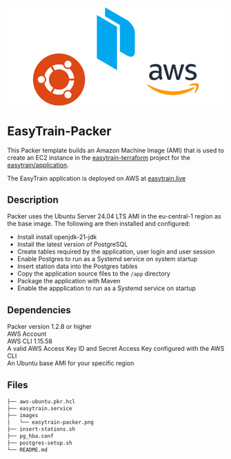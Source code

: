 ![](images/easytrain-packer.png)

# EasyTrain-Packer

This Packer template builds an Amazon Machine Image (AMI) that is used to
create an EC2 instance in the [easytrain-terraform](https://github.com/EasyTrain/easytrain-terraform) project for the [easytrain/application](https://github.com/EasyTrain/application).

The EasyTrain application is deployed on AWS at [easytrain.live](https://easytrain.live/)

## Description

Packer uses the Ubuntu Server 24.04 LTS AMI in the eu-central-1 region as the base image. The following are then installed and configured:

- Install install openjdk-21-jdk
- Install the latest version of PostgreSQL
- Create tables required by the application, user login and user session
- Enable Postgres to run as a Systemd service on system startup
- Insert station data into the Postgres tables
- Copy the application source files to the `/app` directory
- Package the application with Maven
- Enable the appplication to run as a Systemd service on startup

## Dependencies

Packer version 1.2.8 or higher  
AWS Account  
AWS CLI 1.15.58  
A valid AWS Access Key ID and Secret Access Key configured with the AWS CLI  
An Ubuntu base AMI for your specific region

## Files

```
├── aws-ubuntu.pkr.hcl
├── easytrain.service
├── images
│   └── easytrain-packer.png
├── insert-stations.sh
├── pg_hba.conf
├── postgres-setup.sh
└── README.md
```
